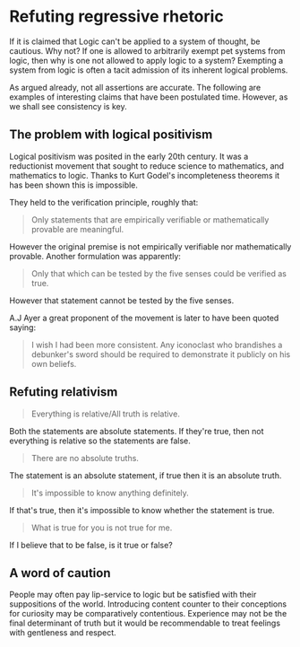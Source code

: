 # Refuting regressive rhetoric

If it is claimed that Logic can't be applied to a system of thought, be
cautious.  Why not? If one is allowed to arbitrarily exempt pet systems from
logic, then why is one not allowed to apply logic to a system? Exempting a
system from logic is often a tacit admission of its inherent logical problems.

As argued already, not all assertions are accurate. The following are examples
of interesting claims that have been postulated time. However, as we shall see
consistency is key.

## The problem with logical positivism

Logical positivism was posited in the early 20th century. It was a reductionist
movement that sought to reduce science to mathematics, and mathematics to
logic. Thanks to Kurt Godel's incompleteness theorems it has been shown this is
impossible.

They held to the verification principle, roughly that:

> Only statements that are empirically verifiable or mathematically provable
> are meaningful.

However the original premise is not empirically verifiable nor mathematically
provable. Another formulation was apparently:

> Only that which can be tested by the five senses could be verified as true.

However that statement cannot be tested by the five senses.

A.J Ayer a great proponent of the movement is later to have been quoted saying:

> I wish I had been more consistent. Any iconoclast who brandishes a debunker's
> sword should be required to demonstrate it publicly on his own beliefs.

## Refuting relativism

> Everything is relative/All truth is relative.

Both the statements are absolute statements. If they're true, then not
everything is relative so the statements are false.

> There are no absolute truths.

The statement is an absolute statement, if true then it is an absolute truth.

> It's impossible to know anything definitely.

If that's true, then it's impossible to know whether the statement is true.

> What is true for you is not true for me.

If I believe that to be false, is it true or false?

## A word of caution

People may often pay lip-service to logic but be satisfied with their
suppositions of the world. Introducing content counter to their conceptions for
curiosity may be comparatively contentious. Experience may not be the final
determinant of truth but it would be recommendable to treat feelings with
gentleness and respect.
